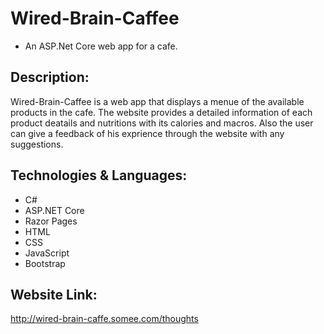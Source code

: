 # Wired-Brain-Caffee
- An ASP.Net Core web app for a cafe.

## Description:
Wired-Brain-Caffee is a web app that displays a menue of the available products in the cafe. The website provides a detailed information of each product deatails and nutritions with its calories and macros. Also the user can give a feedback of his exprience through the website with any suggestions. 

## Technologies & Languages:
- C#
- ASP.NET Core
- Razor Pages
- HTML
- CSS
- JavaScript
- Bootstrap

## Website Link:
http://wired-brain-caffe.somee.com/thoughts

